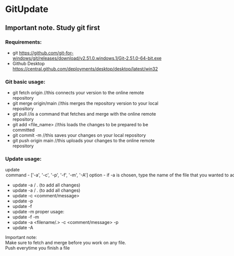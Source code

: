 # GitUpdate

## Important note. Study git first

### Requirements:

* git https://github.com/git-for-windows/git/releases/download/v2.51.0.windows.1/Git-2.51.0-64-bit.exe
* Github Desktop https://central.github.com/deployments/desktop/desktop/latest/win32

### Git basic usage:

* git fetch origin //this connects your version to the online remote repository
* git merge origin/main //this merges the repository version to your local repository
* git pull //is a command that fetches and merge with the online remote repository
* git add <file_name> //this loads the changes to be prepared to be committed
* git commit -m <comment> //this saves your changes on your local repository
* git push origin main //this uploads your changes to the online remote repository

### Update usage:

update <command> <option> <br>
command - ['-a', '-c', '-p', '-f', '-m', '-A']<br>
option - if -a is chosen, type the name of the file that you wanted to add changes into.<br>
       - if -c is chosen, type the message for the commit.<br>
       - if -p is chosen, you don't need to type anything after it. This pushes your updates to the remote branch<br>
       - if -f is chosen, you don't need to type anything after it. This fetches updates from the remote branch<br>
       - if -m is chosen, you don't need to type anything after it. This merges your local repository with the updates from the remote branch<br>
       - if -A is chosen, you don't need to type anything after it. This will fetch, merge, add changes, commit and push with one command<br>
usage:
* update -a <filename> / . (to add all changes)
* update -a <filename> / . (to add all changes)
* update -c <comment/message>
* update -p
* update -f
* update -m
proper usage:
* update -f -m
* update -a <filename/.> -c <comment/message> -p
* update -A

Important note:<br>
Make sure to fetch and merge before you work on any file.<br>
Push everytime you finish a file<br>